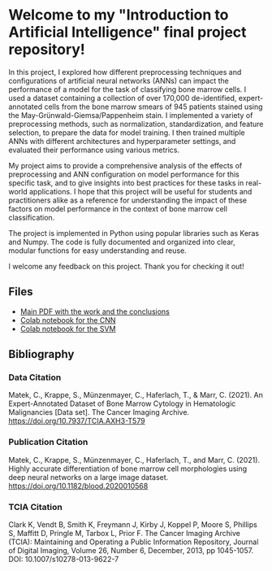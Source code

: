 # Welcome to my "Introduction to Artificial Intelligence" final project repository!

In this project, I explored how different preprocessing techniques and configurations of artificial neural networks (ANNs) can impact the performance of a model for the task of classifying bone marrow cells. I used a dataset containing a collection of over 170,000 de-identified, expert-annotated cells from the bone marrow smears of 945 patients stained using the May-Grünwald-Giemsa/Pappenheim stain. I implemented a variety of preprocessing methods, such as normalization, standardization, and feature selection, to prepare the data for model training. I then trained multiple ANNs with different architectures and hyperparameter settings, and evaluated their performance using various metrics.

My project aims to provide a comprehensive analysis of the effects of preprocessing and ANN configuration on model performance for this specific task, and to give insights into best practices for these tasks in real-world applications. I hope that this project will be useful for students and practitioners alike as a reference for understanding the impact of these factors on model performance in the context of bone marrow cell classification.

The project is implemented in Python using popular libraries such as Keras and Numpy. The code is fully documented and organized into clear, modular functions for easy understanding and reuse.

I welcome any feedback on this project. Thank you for checking it out!

## Files
* [Main PDF with the work and the conclusions](Final%20Project%20in%20AI.pdf)
* [Colab notebook for the CNN](AI_Project_CNN.ipynb)
* [Colab notebook for the SVM](AI_Project_SVM.ipynb)

## Bibliography
### Data Citation

Matek, C., Krappe, S., Münzenmayer, C., Haferlach, T., & Marr, C. (2021). An Expert-Annotated Dataset of Bone Marrow Cytology in Hematologic Malignancies [Data set]. The Cancer Imaging Archive. https://doi.org/10.7937/TCIA.AXH3-T579

### Publication Citation

Matek, C., Krappe, S., Münzenmayer, C., Haferlach, T., and Marr, C. (2021). Highly accurate differentiation of bone marrow cell morphologies using deep neural networks on a large image dataset. https://doi.org/10.1182/blood.2020010568

### TCIA Citation

Clark K, Vendt B, Smith K, Freymann J, Kirby J, Koppel P, Moore S, Phillips S, Maffitt D, Pringle M, Tarbox L, Prior F. The Cancer Imaging Archive (TCIA): Maintaining and Operating a Public Information Repository, Journal of Digital Imaging, Volume 26, Number 6, December, 2013, pp 1045-1057. DOI: 10.1007/s10278-013-9622-7

